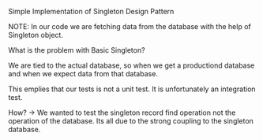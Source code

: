 Simple Implementation of Singleton Design Pattern

NOTE: In our code we are fetching data from the database with the help of Singleton object.

What is the problem with Basic Singleton?

We are tied to the actual database, so when we get a productiond database and when we expect data from
that database.

This emplies that our tests is not a unit test. It is unfortunately an integration test.

How? -> We wanted to test the singleton record find operation not the operation of the database. Its all
due to the strong coupling to the singleton database.
